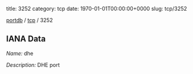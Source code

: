 title: 3252
category: tcp
date: 1970-01-01T00:00:00+0000
slug: tcp/3252

[portdb](/) / [tcp](/category/tcp.html) / 3252


## IANA Data

_Name:_ dhe

_Description:_ DHE port


